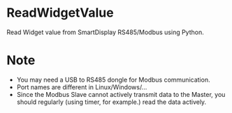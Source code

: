 # ReadWidgetValue
Read Widget value from SmartDisplay RS485/Modbus using Python.

# Note
- You may need a USB to RS485 dongle for Modbus communication.
- Port names are different in Linux/Windows/...
- Since the Modbus Slave cannot actively transmit data to the Master, you should regularly (using timer, for example.) read the data actively. 
